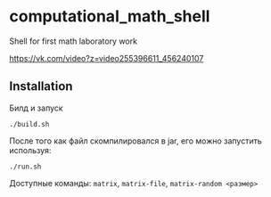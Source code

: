 # computational_math_shell
Shell for first math laboratory work

https://vk.com/video?z=video255396611_456240107

## Installation
Билд и запуск
```shell script
./build.sh
```

После того как файл скомпилировался в jar, его можно запустить используя:
```shell script
./run.sh
```

Доступные команды:
`matrix`, `matrix-file`, `matrix-random <размер>`
